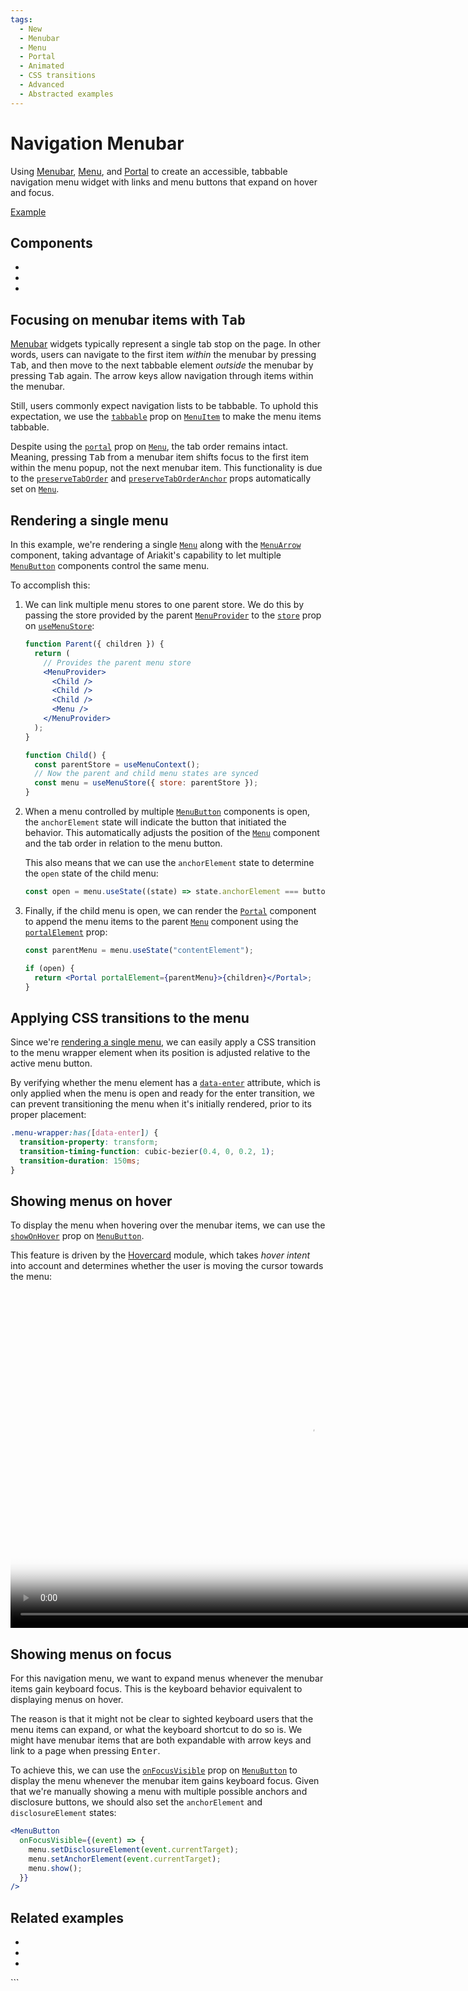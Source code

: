 ```yaml
---
tags:
  - New
  - Menubar
  - Menu
  - Portal
  - Animated
  - CSS transitions
  - Advanced
  - Abstracted examples
---
```


# Navigation Menubar

<div data-description>

Using [Menubar](/components/menubar), [Menu](/components/menu), and [Portal](/components/portal) to create an accessible, tabbable navigation menu widget with links and menu buttons that expand on hover and focus.

</div>

<div data-tags></div>

<a href="./index.tsx" data-playground>Example</a>

## Components

<div data-cards="components">

- [](/components/menubar)
- [](/components/menu)
- [](/components/portal)

</div>

## Focusing on menubar items with <kbd>Tab</kbd>

[Menubar](/components/menubar) widgets typically represent a single tab stop on the page. In other words, users can navigate to the first item _within_ the menubar by pressing <kbd>Tab</kbd>, and then move to the next tabbable element _outside_ the menubar by pressing <kbd>Tab</kbd> again. The arrow keys allow navigation through items within the menubar.

Still, users commonly expect navigation lists to be tabbable. To uphold this expectation, we use the [`tabbable`](/reference/menu-item#tabbable) prop on [`MenuItem`](/reference/menu-item) to make the menu items tabbable.

<aside data-type="note" title="Tab order is preserved from the anchor position in the DOM">

Despite using the [`portal`](/reference/menu#portal) prop on [`Menu`](/reference/menu), the tab order remains intact. Meaning, pressing <kbd>Tab</kbd> from a menubar item shifts focus to the first item within the menu popup, not the next menubar item. This functionality is due to the [`preserveTabOrder`](/reference/menu#preservetaborder) and [`preserveTabOrderAnchor`](/reference/menu#preservetaborderanchor) props automatically set on [`Menu`](/reference/menu).

</aside>

## Rendering a single menu

In this example, we're rendering a single [`Menu`](/reference/menu) along with the [`MenuArrow`](/reference/menu-arrow) component, taking advantage of Ariakit's capability to let multiple [`MenuButton`](/reference/menu-button) components control the same menu.

To accomplish this:

1. We can link multiple menu stores to one parent store. We do this by passing the store provided by the parent [`MenuProvider`](/reference/menu-provider) to the [`store`](/reference/use-menu-store#store) prop on [`useMenuStore`](/reference/use-menu-store):

   ```jsx
   function Parent({ children }) {
     return (
       // Provides the parent menu store
       <MenuProvider>
         <Child />
         <Child />
         <Child />
         <Menu />
       </MenuProvider>
     );
   }

   function Child() {
     const parentStore = useMenuContext();
     // Now the parent and child menu states are synced
     const menu = useMenuStore({ store: parentStore });
   }
   ```

2. When a menu controlled by multiple [`MenuButton`](/reference/menu-button) components is open, the `anchorElement` state will indicate the button that initiated the behavior. This automatically adjusts the position of the [`Menu`](/reference/menu) component and the tab order in relation to the menu button.

   This also means that we can use the `anchorElement` state to determine the `open` state of the child menu:

   ```js
   const open = menu.useState((state) => state.anchorElement === button);
   ```

3. Finally, if the child menu is open, we can render the [`Portal`](/reference/portal) component to append the menu items to the parent [`Menu`](/reference/menu) component using the [`portalElement`](/reference/portal#portalelement) prop:

   ```jsx
   const parentMenu = menu.useState("contentElement");

   if (open) {
     return <Portal portalElement={parentMenu}>{children}</Portal>;
   }
   ```

## Applying CSS transitions to the menu

Since we're [rendering a single menu](#rendering-a-single-menu), we can easily apply a CSS transition to the menu wrapper element when its position is adjusted relative to the active menu button.

By verifying whether the menu element has a [`data-enter`](/guide/styling#data-enter) attribute, which is only applied when the menu is open and ready for the enter transition, we can prevent transitioning the menu when it's initially rendered, prior to its proper placement:

```css
.menu-wrapper:has([data-enter]) {
  transition-property: transform;
  transition-timing-function: cubic-bezier(0.4, 0, 0.2, 1);
  transition-duration: 150ms;
}
```

## Showing menus on hover

To display the menu when hovering over the menubar items, we can use the [`showOnHover`](/reference/menu-button#showonhover) prop on [`MenuButton`](/reference/menu-button).

This feature is driven by the [Hovercard](/components/hovercard) module, which takes _hover intent_ into account and determines whether the user is moving the cursor towards the menu:

<video gif="true" playbackrate="0.5" data-large src="/videos/menubar-navigation-hover-intent.mp4" poster="/videos/menubar-navigation-hover-intent.jpg" width="960" height="540"></video>

## Showing menus on focus

For this navigation menu, we want to expand menus whenever the menubar items gain keyboard focus. This is the keyboard behavior equivalent to displaying menus on hover.

The reason is that it might not be clear to sighted keyboard users that the menu items can expand, or what the keyboard shortcut to do so is. We might have menubar items that are both expandable with arrow keys and link to a page when pressing <kbd>Enter</kbd>.

To achieve this, we can use the [`onFocusVisible`](/reference/menu-button#onfocusvisible) prop on [`MenuButton`](/reference/menu-button) to display the menu whenever the menubar item gains keyboard focus. Given that we're manually showing a menu with multiple possible anchors and disclosure buttons, we should also set the `anchorElement` and `disclosureElement` states:

```jsx
<MenuButton
  onFocusVisible={(event) => {
    menu.setDisclosureElement(event.currentTarget);
    menu.setAnchorElement(event.currentTarget);
    menu.show();
  }}
/>
```

## Related examples

<div data-cards="examples">

- [](/examples/menu-nested)
- [](/examples/menu-framer-motion)
- [](/examples/menu-slide)

</div>
```
